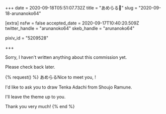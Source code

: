 +++
date = 2020-09-18T05:51:07.732Z
title = "あめらる💐"
slug = "2020-09-18-arunanoko64"

[extra]
nsfw = false
accepted_date = 2020-09-17T10:40:20.509Z
twitter_handle = "arunanoko64"
skeb_handle = "arunanoko64"

pixiv_id = "5209528"

+++

Sorry, I haven't written anything about this commission yet.

Please check back later.

{% request() %}
あめらるNice to meet you, <TODO>!

I'd like to ask you to draw Tenka Adachi from Shoujo Ramune.

I'll leave the theme up to you.

Thank you very much!
{% end %}
